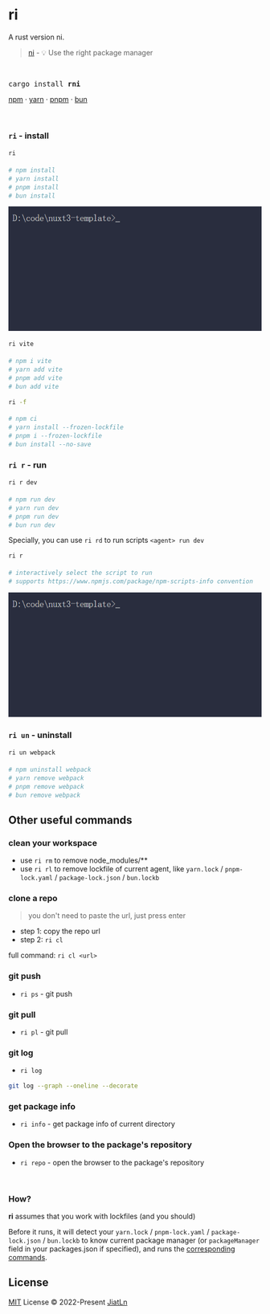 # ri
A rust version ni.

> [ni](https://github.com/antfu/ni) - 💡 Use the right package manager

<br>

<pre>
cargo install <b>rni</b>
</pre>

<a href='https://docs.npmjs.com/cli/v6/commands/npm'>npm</a> · <a href='https://yarnpkg.com'>yarn</a> · <a href='https://pnpm.js.org/en/'>pnpm</a> · <a href='https://bun.sh/'>bun</a>

<br>

### `ri` - install

```bash
ri

# npm install
# yarn install
# pnpm install
# bun install
```

<p align="left">
  <img
    src="./graphs/ri.gif"
    alt="ri"
    title="ri"
  />
</p>

```bash
ri vite

# npm i vite
# yarn add vite
# pnpm add vite
# bun add vite
```

```bash
ri -f

# npm ci
# yarn install --frozen-lockfile
# pnpm i --frozen-lockfile
# bun install --no-save
```

### `ri r` - run

```bash
ri r dev

# npm run dev
# yarn run dev
# pnpm run dev
# bun run dev
```

Specially, you can use `ri rd` to run scripts `<agent> run dev`

```bash
ri r

# interactively select the script to run
# supports https://www.npmjs.com/package/npm-scripts-info convention
```



<p align="left">
  <img
    src="./graphs/ri_r.gif"
    alt="ri r"
    title="ri r"
  />
</p>

### `ri un` - uninstall

```bash
ri un webpack

# npm uninstall webpack
# yarn remove webpack
# pnpm remove webpack
# bun remove webpack
```

## Other useful commands

### clean your workspace

- use `ri rm` to remove node_modules/**
- use `ri rl` to remove lockfile of current agent, like `yarn.lock` / `pnpm-lock.yaml` / `package-lock.json` / `bun.lockb`

### clone a repo

> you don't need to paste the url, just press enter

- step 1: copy the repo url
- step 2: `ri cl`


full command: `ri cl <url>`

### git push

- `ri ps` - git push

### git pull

- `ri pl` - git pull

### git log

- `ri log`

```bash
git log --graph --oneline --decorate
```

### get package info

- `ri info` - get package info of current directory

### Open the browser to the package's repository

- `ri repo` - open the browser to the package's repository

<br>

### How?

**ri** assumes that you work with lockfiles (and you should)

Before it runs, it will detect your `yarn.lock` / `pnpm-lock.yaml` / `package-lock.json` / `bun.lockb` to know current package manager (or `packageManager` field in your packages.json if specified), and runs the [corresponding commands](https://github.com/JiatLn/ri/blob/main/src/agents.rs).

## License

[MIT](./LICENSE) License © 2022-Present [JiatLn](https://github.com/JiatLn)
